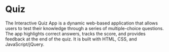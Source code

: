 # Quiz
The Interactive Quiz App is a dynamic web-based application that allows users to test their knowledge through a series of multiple-choice questions. The app highlights correct answers, tracks the score, and provides feedback at the end of the quiz. It is built with HTML, CSS, and JavaScript/jQuery.

